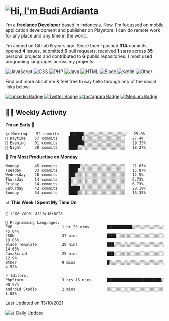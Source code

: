 # [![Hi, I'm Budi Ardianta](https://readme-typing-svg.herokuapp.com?size=24&vCenter=true&lines=%F0%9F%91%8B+Hi%2C+I'm+Budi+Ardianta+;%F0%9F%92%BB+Android+And+Web+Developer+)](https://git.io/typing-svg)

I'm a **freelance Developer** based in indonesia. Now, I'm focussed on mobile application development and publisher on Playstore. I can do remote work for any place and any time in the world.

I'm Joined on Github **5** years ago. Since then I pushed **314** commits, opened **4** issues, submitted **6** pull requests, received **1** stars across **35** personal projects and contributed to **6** public repositories.
I most used programing languages across my projects:

![JavaScript](https://img.shields.io/badge/-JavaScript-%23f1e05a?style=flat&logo=JavaScript&logoColor=white)
![CSS](https://img.shields.io/badge/-CSS-%23563d7c?style=flat&logo=CSS&logoColor=white)
![PHP](https://img.shields.io/badge/-PHP-%234F5D95?style=flat&logo=PHP&logoColor=white)
![Java](https://img.shields.io/badge/-Java-%23b07219?style=flat&logo=Java&logoColor=white)
![HTML](https://img.shields.io/badge/-HTML-%23e34c26?style=flat&logo=HTML&logoColor=white)
![Blade](https://img.shields.io/badge/-Blade-%23f7523f?style=flat&logo=Blade&logoColor=white)
![Kotlin](https://img.shields.io/badge/-Kotlin-%23A97BFF?style=flat&logo=Kotlin&logoColor=white)
![Other](https://img.shields.io/badge/-Other-%23ededed?style=flat&logo=Other&logoColor=white)

Find out more about me & feel free to say hello through any of the social links below:

[![Linkedin Badge](https://img.shields.io/badge/-budiardianata-blue?style=flat&logo=Linkedin&logoColor=white&link=https://www.linkedin.com/in/budiardianata/)](https://www.linkedin.com/in/budiardianata/)
[![Twitter Badge](https://img.shields.io/badge/-budiardianata-%231DA1F2.svg?style=flat&logo=twitter&logoColor=white&link=https://www.twitter.com/budiardianata)](https://www.linkedin.com/in/budiardianata/)
[![Instagram Badge](https://img.shields.io/badge/-budiardianata-purple?style=flat&logo=instagram&logoColor=white&link=https://instagram.com/budiardianata/)](https://instagram.com/budiardianata)
[![Medium Badge](https://img.shields.io/badge/-@budiardianata-%2312100E.svg?style=flat&logo=Medium&logoColor=white&link=https://medium.com/@budiardianata/)](https://medium.com/@budiardianata)

## 👨‍💻 Weekly Activity
<!--START_SECTION:waka-->
**I'm an Early 🐤** 

```text
🌞 Morning    52 commits     ██████░░░░░░░░░░░░░░░░░░░   25.0% 
🌆 Daytime    57 commits     ██████░░░░░░░░░░░░░░░░░░░   27.4% 
🌃 Evening    61 commits     ███████░░░░░░░░░░░░░░░░░░   29.33% 
🌙 Night      38 commits     ████░░░░░░░░░░░░░░░░░░░░░   18.27%

```
📅 **I'm Most Productive on Monday** 

```text
Monday       45 commits     █████░░░░░░░░░░░░░░░░░░░░   21.63% 
Tuesday      33 commits     ████░░░░░░░░░░░░░░░░░░░░░   15.87% 
Wednesday    26 commits     ███░░░░░░░░░░░░░░░░░░░░░░   12.5% 
Thursday     14 commits     █░░░░░░░░░░░░░░░░░░░░░░░░   6.73% 
Friday       14 commits     █░░░░░░░░░░░░░░░░░░░░░░░░   6.73% 
Saturday     42 commits     █████░░░░░░░░░░░░░░░░░░░░   20.19% 
Sunday       34 commits     ████░░░░░░░░░░░░░░░░░░░░░   16.35%

```


📊 **This Week I Spent My Time On** 

```text
⌚︎ Time Zone: Asia/Jakarta

💬 Programming Languages: 
PHP                      1 hr 29 mins        ███████████░░░░░░░░░░░░░░   45.04% 
JSON                     37 mins             ████░░░░░░░░░░░░░░░░░░░░░   19.05% 
Blade Template           29 mins             ███░░░░░░░░░░░░░░░░░░░░░░   14.68% 
JavaScript               25 mins             ███░░░░░░░░░░░░░░░░░░░░░░   12.9% 
Other                    9 mins              █░░░░░░░░░░░░░░░░░░░░░░░░   4.92%

🔥 Editors: 
PhpStorm                 3 hrs 16 mins       ████████████████████████░   98.92% 
Android Studio           2 mins              ░░░░░░░░░░░░░░░░░░░░░░░░░   1.08%

```


 Last Updated on 13/10/2021
<!--END_SECTION:waka-->

![📊 Daily Update](https://github.com/budiardianata/budiardianata/actions/workflows/update-activity.yml/badge.svg)
